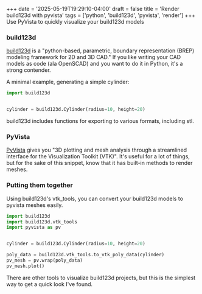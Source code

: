 +++
date = '2025-05-19T19:29:10-04:00'
draft = false
title = 'Render build123d with pyvista'
tags = ['python', 'build123d', 'pyvista', 'render']
+++
Use PyVista to quickly visualize your build123d models

<!--more-->

### build123d

[build123d](https://github.com/gumyr/build123d) is a "python-based, parametric,
boundary representation (BREP) modeling framework for 2D and 3D CAD."  If you
like writing your CAD models as code (ala OpenSCAD) and you want to do it in
Python, it's a strong contender.

A minimal example, generating a simple cylinder:

```python
import build123d


cylinder = build123d.Cylinder(radius=10, height=20)
```

build123d includes functions for exporting to various formats, including stl.

### PyVista

[PyVista](https://github.com/pyvista/pyvista) gives you "3D plotting and mesh analysis through a streamlined
interface for the Visualization Toolkit (VTK)".  It's useful for a lot of
things, but for the sake of this snippet, know that it has built-in methods to
render meshes.

### Putting them together

Using build123d's vtk_tools, you can convert your build123d models to pyvista
meshes easily.

```python
import build123d
import build123d.vtk_tools
import pyvista as pv


cylinder = build123d.Cylinder(radius=10, height=20)

poly_data = build123d.vtk_tools.to_vtk_poly_data(cylinder)
pv_mesh = pv.wrap(poly_data)
pv_mesh.plot()
```

There are other tools to visualize build123d projects, but this is the simplest
way to get a quick look I've found.
